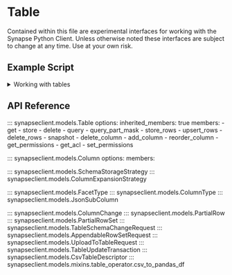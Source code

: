 # Table

Contained within this file are experimental interfaces for working with the Synapse Python
Client. Unless otherwise noted these interfaces are subject to change at any time. Use
at your own risk.

## Example Script

<details class="quote">
  <summary>Working with tables</summary>

```python
{!docs/scripts/object_orientated_programming_poc/oop_poc_table.py!}
```
</details>

## API Reference


::: synapseclient.models.Table
    options:
        inherited_members: true
        members:
        - get
        - store
        - delete
        - query
        - query_part_mask
        - store_rows
        - upsert_rows
        - delete_rows
        - snapshot
        - delete_column
        - add_column
        - reorder_column
        - get_permissions
        - get_acl
        - set_permissions

::: synapseclient.models.Column
    options:
        members:

::: synapseclient.models.SchemaStorageStrategy
::: synapseclient.models.ColumnExpansionStrategy

::: synapseclient.models.FacetType
::: synapseclient.models.ColumnType
::: synapseclient.models.JsonSubColumn


::: synapseclient.models.ColumnChange
::: synapseclient.models.PartialRow
::: synapseclient.models.PartialRowSet
::: synapseclient.models.TableSchemaChangeRequest
::: synapseclient.models.AppendableRowSetRequest
::: synapseclient.models.UploadToTableRequest
::: synapseclient.models.TableUpdateTransaction
::: synapseclient.models.CsvTableDescriptor
::: synapseclient.models.mixins.table_operator.csv_to_pandas_df
